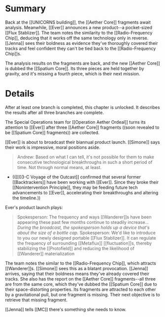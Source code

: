 # Summary
Back at the [[UNICORNS building]], the [[Aether Core]] fragments await analysis. Meanwhile, [[Ever]] announces a new product--a pocket-sized [[Flux Stablizer]]. The team notes the similarity to the [[Radio-Frequency Chip]], deducing that it works off the same technology only in reverse. [[Jenna]] sees their boldness as evidence they've thoroughly covered their tracks and feel confident they can't be tied back to the [[Radio-Frequency Chip]]s.

The analysis results on the fragments are back, and the new [[Aether Core]] is dubbed the [[Spatium Core]]. Its three pieces are held together by gravity, and it's missing a fourth piece, which is their next mission.

# Details
After at least one branch is completed, this chapter is unlocked. It describes the results after all three branches are complete.

The Special Operations team for [[Operation Aether Ordeal]] turns its attention to [[Ever]] after three [[Aether Core]] fragments ((soon revealed to be [[Spatium Core]] fragments)) are collected.

[[Ever]] is about to broadcast their biannual product launch. [[Simone]] says their work is impressive, moral positions aside.
> Andrew: Based on what I can tell, it's not possible for them to make consecutive technological breakthroughs in such a short period of time. Not through normal means, at least.
* (([[03-C Voyage of the Outcast]] confirmed that several former [[Backtrackers]] have been working with [[Ever]]. Since they broke their [[Nonintervention Principle]], they may be feeding future tech advancements to [[Ever]], accelerating their breakthroughs and altering the timeline.))

Ever's product launch plays:
> Spokesperson: The frequency and ways [[Wanderer]]s have been appearing these past few months continue to steadily increase...
> *During the broadcast, the spokesperson holds up a device that's about the size of a bottle cap.*
> Spokesperson: We'd like to introduce to you our newly designed portable [[Flux Stablizer]]. It can regulate the frequency of surrounding [[Metaflux]] [[fluctuation]]s, thereby stabilizing the [[Protofield]] and reducing the likelihood of [[Wanderer]] materialization

The team notes the similar to the [[Radio-Frequency Chip]], which attracts [[Wanderer]]s. [[Simone]] sees this as a blatant provocation. [[Jenna]] arrives, saying that their boldness means they've already covered their tracks. She also has the report on the [[Aether Core]] fragments--all three are from the same core, which they've dubbed the [[Spatium Core]] due to their space-distorting properties. Its fragments are attracted to each other by a gravitational pull, but one fragment is missing. Their next objective is to retrieve that missing fragment.

[[Jenna]] tells [[MC]] there's something she needs to know.